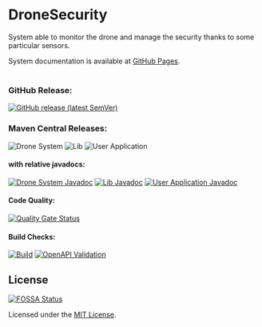 # DroneSecurity

System able to monitor the drone and manage the security thanks to some particular sensors.

System documentation is available at [GitHub Pages](https://mirko-felice.github.io/DroneSecurity).  
<br/>

### GitHub Release:

[![GitHub release (latest SemVer)](https://img.shields.io/github/v/release/mirko-felice/DroneSecurity?label=latest-release)](https://github.com/mirko-felice/DroneSecurity/releases/latest)

### Maven Central Releases:

![Drone System](https://img.shields.io/maven-central/v/io.github.mirko-felice.dronesecurity/drone-system?label=drone-system)
![Lib](https://img.shields.io/maven-central/v/io.github.mirko-felice.dronesecurity/lib?label=lib)
![User Application](https://img.shields.io/maven-central/v/io.github.mirko-felice.dronesecurity/user-application?label=user-application)

#### with relative javadocs:

[![Drone System Javadoc](https://javadoc.io/badge2/io.github.mirko-felice.dronesecurity/drone-system/javadoc.svg?label=drone-system)](https://javadoc.io/doc/io.github.mirko-felice.dronesecurity/drone-system)
[![Lib Javadoc](https://javadoc.io/badge2/io.github.mirko-felice.dronesecurity/lib/javadoc.svg?label=lib)](https://javadoc.io/doc/io.github.mirko-felice.dronesecurity/lib)
[![User Application Javadoc](https://javadoc.io/badge2/io.github.mirko-felice.dronesecurity/user-application/javadoc.svg?label=user-application)](https://javadoc.io/doc/io.github.mirko-felice.dronesecurity/user-application)

#### Code Quality:

[![Quality Gate Status](https://sonarcloud.io/api/project_badges/measure?project=DroneSecurity&metric=alert_status)](https://sonarcloud.io/summary/overall?id=DroneSecurity)

#### Build Checks:

[![Build](https://github.com/mirko-felice/DroneSecurity/actions/workflows/build-and-test.yml/badge.svg)](https://github.com/mirko-felice/DroneSecurity/actions/workflows/build-and-test.yml)
[![OpenAPI Validation](https://github.com/mirko-felice/DroneSecurity/actions/workflows/openapi-validation.yml/badge.svg)](https://github.com/mirko-felice/DroneSecurity/actions/workflows/openapi-validation.yml)

## License

[![FOSSA Status](https://app.fossa.com/api/projects/git%2Bgithub.com%2Fmirko-felice%2FDroneSecurity.svg?type=shield)](https://app.fossa.com/projects/git%2Bgithub.com%2Fmirko-felice%2FDroneSecurity?ref=badge_shield)

Licensed under the [MIT License](LICENSE).
